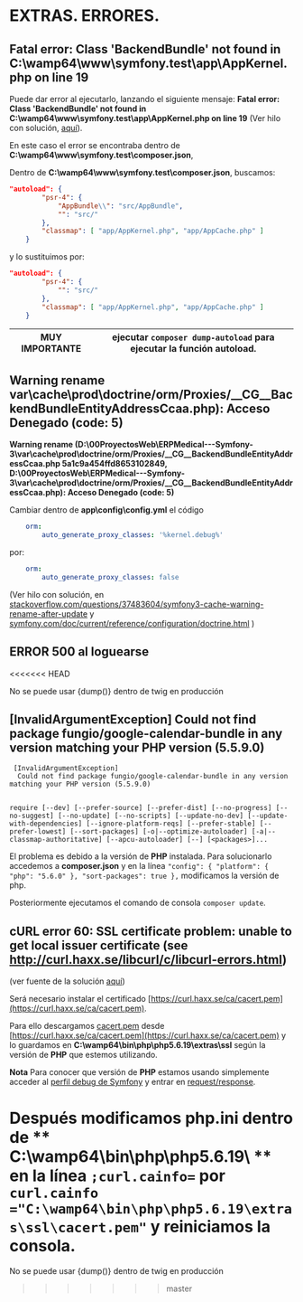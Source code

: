 EXTRAS. ERRORES.
================

**Fatal error: Class 'BackendBundle' not found in C:\wamp64\www\symfony.test\app\AppKernel.php on line 19**
-----------------------------------------------------------------------------------------------------------

Puede dar error al ejecutarlo, lanzando el siguiente mensaje: **Fatal error: Class 'BackendBundle' not found in C:\wamp64\www\symfony.test\app\AppKernel.php on line 19** (Ver hilo con solución, [aquí](https://stackoverflow.com/questions/44990181/fatal-error-class-not-found-in-appkernel-php)).

En este caso el error se encontraba dentro de **C:\wamp64\www\symfony.test\composer.json**,

Dentro de **C:\wamp64\www\symfony.test\composer.json**, buscamos:

```json
"autoload": {
        "psr-4": {
            "AppBundle\\": "src/AppBundle",
            "": "src/"
        },
        "classmap": [ "app/AppKernel.php", "app/AppCache.php" ]
    }
```

y lo sustituimos por:

```json
"autoload": {
        "psr-4": {
            "": "src/"
        },
        "classmap": [ "app/AppKernel.php", "app/AppCache.php" ]
    }
```

| MUY IMPORTANTE | ejecutar `composer dump-autoload` para ejecutar la función autoload. |
|----------------|----------------------------------------------------------------------|

**Warning rename var\cache\prod\doctrine/orm/Proxies/__CG__BackendBundleEntityAddressCcaa.php): Acceso Denegado (code: 5)**
----------------------------------------------------------------------------------------------------------------------------

**Warning rename (D:\00ProyectosWeb\ERPMedical---Symfony-3\var\cache\prod\doctrine/orm/Proxies/__CG__BackendBundleEntityAddressCcaa.php 5a1c9a454ffd8653102849, D:\00ProyectosWeb\ERPMedical---Symfony-3\var\cache\prod\doctrine/orm/Proxies/__CG__BackendBundleEntityAddressCcaa.php): Acceso Denegado  (code: 5)**

Cambiar dentro de **app\config\config.yml** el código
```yml
    orm:
        auto_generate_proxy_classes: '%kernel.debug%'
```
por:
```yml
    orm:
        auto_generate_proxy_classes: false
```
(Ver hilo con solución, en [stackoverflow.com/questions/37483604/symfony3-cache-warning-rename-after-update](https://stackoverflow.com/questions/37483604/symfony3-cache-warning-rename-after-update) y [symfony.com/doc/current/reference/configuration/doctrine.html](http://symfony.com/doc/current/reference/configuration/doctrine.html) )

**ERROR 500 al loguearse**
------------------------
<<<<<<< HEAD

No se puede usar {dump()} dentro de twig en producción


**[InvalidArgumentException] Could not find package fungio/google-calendar-bundle in any version matching your PHP version (5.5.9.0)**
--------------------------------------------------------------------------------------------------------------------------------------
```
 [InvalidArgumentException]
  Could not find package fungio/google-calendar-bundle in any version matching your PHP version (5.5.9.0)


require [--dev] [--prefer-source] [--prefer-dist] [--no-progress] [--no-suggest] [--no-update] [--no-scripts] [--update-no-dev] [--update-with-dependencies] [--ignore-platform-reqs] [--prefer-stable] [--prefer-lowest] [--sort-packages] [-o|--optimize-autoloader] [-a|--classmap-authoritative] [--apcu-autoloader] [--] [<packages>]...
```

El problema es debido a la versión de **PHP** instalada. Para solucionarlo accedemos a **composer.json** y en la línea `"config": { "platform": { "php": "5.6.0" }, "sort-packages": true },` modificamos la versión de php. 

Posteriormente ejecutamos el comando de consola `composer update`.


**cURL error 60: SSL certificate problem: unable to get local issuer certificate (see http://curl.haxx.se/libcurl/c/libcurl-errors.html)**
------------------------------------------------------------------------------------------------------------------------------------------

(ver fuente de la solución [aquí](https://stackoverflow.com/questions/38894213/symfony-3-1-installation-curl-error-60))

Será necesario instalar el certificado [https://curl.haxx.se/ca/cacert.pem](https://curl.haxx.se/ca/cacert.pem). 

Para ello descargamos [cacert.pem](https://curl.haxx.se/ca/cacert.pem) desde [https://curl.haxx.se/ca/cacert.pem](https://curl.haxx.se/ca/cacert.pem) y lo guardamos en **C:\wamp64\bin\php\php5.6.19\extras\ssl** según la versión de **PHP** que estemos utilizando.

**Nota** Para conocer que versión de **PHP** estamos usando simplemente acceder al [perfil debug de Symfony](http://127.0.0.1:8000/_profiler/a0e3ad?panel=security) y entrar en [request/response](http://127.0.0.1:8000/_profiler/a0e3ad?panel=request).

Después modificamos **php.ini** dentro de ** C:\wamp64\bin\php\php5.6.19\ ** en la línea `;curl.cainfo=` por `curl.cainfo ="C:\wamp64\bin\php\php5.6.19\extras\ssl\cacert.pem"` y reiniciamos la consola.
=======
No se puede usar {dump()} dentro de twig en producción
>>>>>>> master
